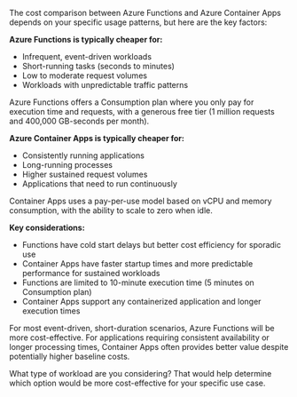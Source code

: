 The cost comparison between Azure Functions and Azure Container Apps depends on your specific usage patterns, but here are the key factors:

**Azure Functions is typically cheaper for:**
- Infrequent, event-driven workloads
- Short-running tasks (seconds to minutes)
- Low to moderate request volumes
- Workloads with unpredictable traffic patterns

Azure Functions offers a Consumption plan where you only pay for execution time and requests, with a generous free tier (1 million requests and 400,000 GB-seconds per month).

**Azure Container Apps is typically cheaper for:**
- Consistently running applications
- Long-running processes
- Higher sustained request volumes
- Applications that need to run continuously

Container Apps uses a pay-per-use model based on vCPU and memory consumption, with the ability to scale to zero when idle.

**Key considerations:**
- Functions have cold start delays but better cost efficiency for sporadic use
- Container Apps have faster startup times and more predictable performance for sustained workloads
- Functions are limited to 10-minute execution time (5 minutes on Consumption plan)
- Container Apps support any containerized application and longer execution times

For most event-driven, short-duration scenarios, Azure Functions will be more cost-effective. For applications requiring consistent availability or longer processing times, Container Apps often provides better value despite potentially higher baseline costs.

What type of workload are you considering? That would help determine which option would be more cost-effective for your specific use case.